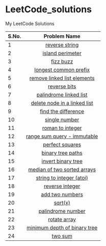 # LeetCode_solutions
My LeetCode Solutions 

**S.No.**  | **Problem Name**
---|:---:
1 | [reverse string](https://leetcode.com/problems/reverse-string/)
2 | [island perimeter](https://leetcode.com/problems/island-perimeter/)
3 | [fizz buzz](https://leetcode.com/problems/fizz-buzz/)
4 | [longest common prefix](https://leetcode.com/problems/longest-common-prefix/)
5 | [remove linked list elements](https://leetcode.com/problems/remove-linked-list-elements/)
6 | [reverse bits](https://leetcode.com/problems/reverse-bits/)
7 | [palindrome linked list](https://leetcode.com/problems/palindrome-linked-list/)
8 | [delete node in a linked list](https://leetcode.com/problems/delete-node-in-a-linked-list/)
9 | [find the difference](https://leetcode.com/problems/find-the-difference/)
10 | [single number](https://leetcode.com/problems/single-number/)
11 | [roman to integer](https://leetcode.com/problems/roman-to-integer/)
12 | [range sum query - immutable](https://leetcode.com/problems/range-sum-query-immutable/)
13 | [perfect squares](https://leetcode.com/problems/perfect-squares/)
14 | [binary tree paths](https://leetcode.com/problems/binary-tree-paths/)
15 | [invert binary tree](https://leetcode.com/problems/invert-binary-tree/)
16 | [median of two sorted arrays](https://leetcode.com/problems/median-of-two-sorted-arrays/)
17 | [string to integer (atoi)](https://leetcode.com/problems/string-to-integer-atoi/)
18 | [reverse integer](https://leetcode.com/problems/reverse-integer/)
19 | [add two numbers](https://leetcode.com/problems/add-two-numbers/)
20 | [sqrt(x)](https://leetcode.com/problems/sqrtx/)
21 | [palindrome number](https://leetcode.com/problems/palindrome-number/)
22 | [rotate array](https://leetcode.com/problems/rotate-array/)
23 | [minimum depth of binary tree](https://leetcode.com/problems/minimum-depth-of-binary-tree/)
24 | [two sum](https://leetcode.com/problems/two-sum/)
